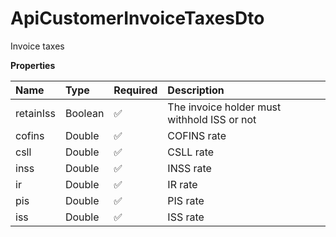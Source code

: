 # ApiCustomerInvoiceTaxesDto

Invoice taxes

**Properties**

| Name      | Type    | Required | Description                                 |
| :-------- | :------ | :------- | :------------------------------------------ |
| retainIss | Boolean | ✅       | The invoice holder must withhold ISS or not |
| cofins    | Double  | ✅       | COFINS rate                                 |
| csll      | Double  | ✅       | CSLL rate                                   |
| inss      | Double  | ✅       | INSS rate                                   |
| ir        | Double  | ✅       | IR rate                                     |
| pis       | Double  | ✅       | PIS rate                                    |
| iss       | Double  | ✅       | ISS rate                                    |

<!-- This file was generated by liblab | https://liblab.com/ -->
